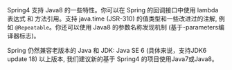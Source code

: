 Spring4 支持 Java8 的一些特性。你可以在 Spring 的回调接口中使用 lambda 表达式 和 方法引用。支持 java.time (JSR-310) 的值类型和一些改进过的注解, 例如 `@Repeatable`。你还可以使用 Java8 的参数名称发现机制 (基于-parameters编译器标志)。

Spring 仍然兼容老版本的 Java 和 JDK: Java SE 6 (具体来说，支持JDK6 update 18) 以上版本, 我们建议新的基于 Spring4 的项目使用Java7或Java8。
